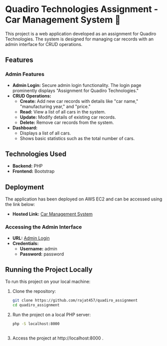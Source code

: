 # Quadiro Technologies Assignment - Car Management System 🚗

This project is a web application developed as an assignment for Quadiro Technologies. The system is designed for managing car records with an admin interface for CRUD operations.

## Features

### Admin Features
- **Admin Login:** Secure admin login functionality. The login page prominently displays "Assignment for Quadiro Technologies."
- **CRUD Operations:** 
  - **Create:** Add new car records with details like "car name," "manufacturing year," and "price."
  - **Read:** View a list of all cars in the system.
  - **Update:** Modify details of existing car records.
  - **Delete:** Remove car records from the system.
- **Dashboard:**
  - Displays a list of all cars.
  - Shows basic statistics such as the total number of cars.

## Technologies Used
- **Backend:** PHP
- **Frontend:** Bootstrap

## Deployment
The application has been deployed on AWS EC2 and can be accessed using the link below:

- **Hosted Link:** [Car Management System](http://3.25.54.232/quadiro_assignment/)

### Accessing the Admin Interface

- **URL:** [Admin Login](http://3.25.54.232/quadiro_assignment/controllers/login.php)
- **Credentials:** 
  - **Username:** admin
  - **Password:** password

## Running the Project Locally

To run this project on your local machine:

1. Clone the repository:
   ```bash
   git clone https://github.com/rajat457/quadiro_assignment
   cd quadiro_assignment

2. Run the project on a local PHP server:
   ```bash
   php -S localhost:8000
 
3. Access the project at http://localhost:8000 .
